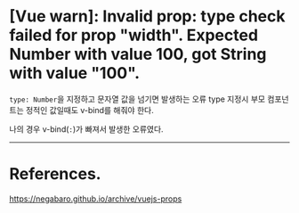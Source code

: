# [Vue warn]: Invalid prop: type check failed for prop "width". Expected Number with value 100, got String with value "100".

`type: Number`을 지정하고 문자열 값을 넘기면 발생하는 오류
type 지정시 부모 컴포넌트는 정적인 값일때도 v-bind를 해줘야 한다.

나의 경우 v-bind(`:`)가 빠져서 발생한 오류였다.

---
# References.
<https://negabaro.github.io/archive/vuejs-props>